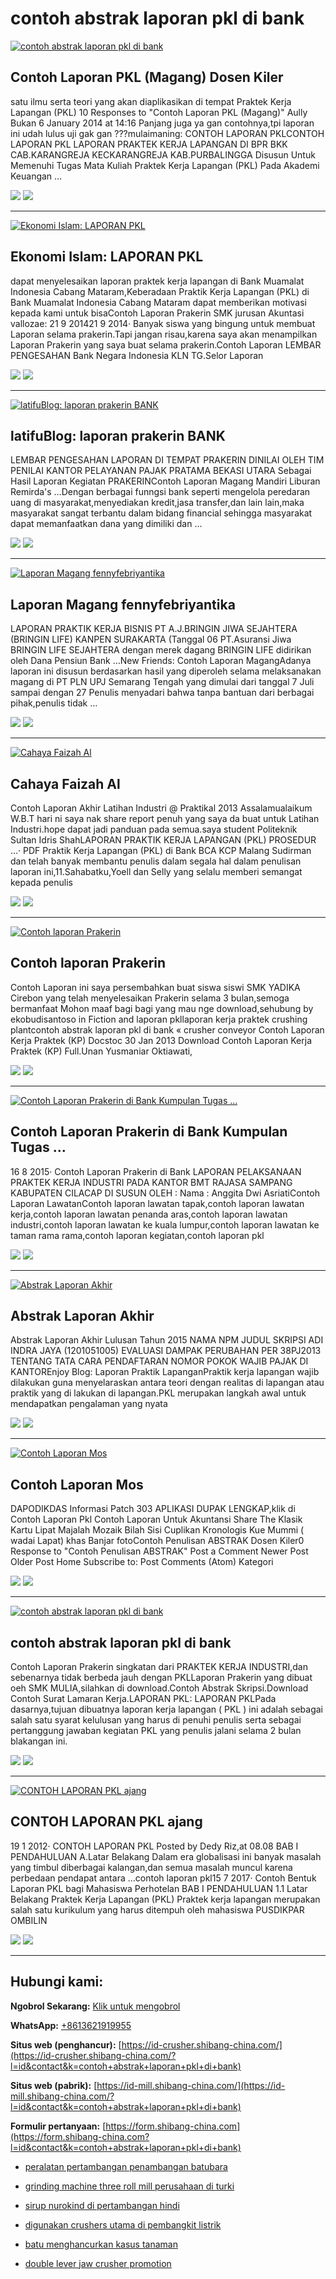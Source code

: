# contoh abstrak laporan pkl di bank

<a href="https://swt.shibang-china.com/?l=id&img&k=contoh+abstrak+laporan+pkl+di+bank" target="_blank">![contoh abstrak laporan pkl di bank](http://static.shibang-china.com/all-800x300/1160.jpg)</a>

## Contoh Laporan PKL (Magang) Dosen Kiler
satu ilmu serta teori yang akan diaplikasikan di tempat Praktek Kerja Lapangan (PKL) 10 Responses to "Contoh Laporan PKL (Magang)" Aully Bukan 6 January 2014 at 14:16 Panjang juga ya gan contohnya,tpi laporan ini udah lulus uji gak gan ???mulaimaning: CONTOH LAPORAN PKLCONTOH LAPORAN PKL LAPORAN PRAKTEK KERJA LAPANGAN DI BPR BKK CAB.KARANGREJA KECKARANGREJA KAB.PURBALINGGA Disusun Untuk Memenuhi Tugas Mata Kuliah Praktek Kerja Lapangan (PKL) Pada Akademi Keuangan …


<a href="https://whatsapp.shibangsoft.com/WhatsApp.php" target="_blank" title="WhatsApp">![](http://static.shibang-china.com/icon/whatsapp.png)</a> <a href="https://swt.shibang-china.com/?l=id&icon&k=contoh+abstrak+laporan+pkl+di+bank" target="_blank">![](http://static.shibang-china.com/icon/chat-id.png)</a>

---

<a href="https://swt.shibang-china.com/?l=id&img&k=contoh+abstrak+laporan+pkl+di+bank" target="_blank">![Ekonomi Islam: LAPORAN PKL](http://static.shibang-china.com/all-800x300/731.jpg)</a>

## Ekonomi Islam: LAPORAN PKL
dapat menyelesaikan laporan praktek kerja lapangan di Bank Muamalat Indonesia Cabang Mataram,Keberadaan Praktik Kerja Lapangan (PKL) di Bank Muamalat Indonesia Cabang Mataram dapat memberikan motivasi kepada kami untuk bisaContoh Laporan Prakerin SMK jurusan Akuntasi vallozae: 21 9 201421 9 2014· Banyak siswa yang bingung untuk membuat Laporan selama prakerin.Tapi jangan risau,karena saya akan menampilkan Laporan Prakerin yang saya buat selama prakerin.Contoh Laporan LEMBAR PENGESAHAN Bank Negara Indonesia KLN TG.Selor Laporan


<a href="https://whatsapp.shibangsoft.com/WhatsApp.php" target="_blank" title="WhatsApp">![](http://static.shibang-china.com/icon/whatsapp.png)</a> <a href="https://swt.shibang-china.com/?l=id&icon&k=contoh+abstrak+laporan+pkl+di+bank" target="_blank">![](http://static.shibang-china.com/icon/chat-id.png)</a>

---

<a href="https://swt.shibang-china.com/?l=id&img&k=contoh+abstrak+laporan+pkl+di+bank" target="_blank">![latifuBlog: laporan prakerin BANK](http://static.shibang-china.com/all-800x300/887.jpg)</a>

## latifuBlog: laporan prakerin BANK
LEMBAR PENGESAHAN LAPORAN DI TEMPAT PRAKERIN DINILAI OLEH TIM PENILAI KANTOR PELAYANAN PAJAK PRATAMA BEKASI UTARA Sebagai Hasil Laporan Kegiatan PRAKERINContoh Laporan Magang Mandiri Liburan Remirda's …Dengan berbagai funngsi bank seperti mengelola peredaran uang di masyarakat,menyediakan kredit,jasa transfer,dan lain lain,maka masyarakat sangat terbantu dalam bidang financial sehingga masyarakat dapat memanfaatkan dana yang dimiliki dan …


<a href="https://whatsapp.shibangsoft.com/WhatsApp.php" target="_blank" title="WhatsApp">![](http://static.shibang-china.com/icon/whatsapp.png)</a> <a href="https://swt.shibang-china.com/?l=id&icon&k=contoh+abstrak+laporan+pkl+di+bank" target="_blank">![](http://static.shibang-china.com/icon/chat-id.png)</a>

---

<a href="https://swt.shibang-china.com/?l=id&img&k=contoh+abstrak+laporan+pkl+di+bank" target="_blank">![Laporan Magang fennyfebriyantika](http://static.shibang-china.com/all-800x300/217.jpg)</a>

## Laporan Magang fennyfebriyantika
LAPORAN PRAKTIK KERJA BISNIS PT A.J.BRINGIN JIWA SEJAHTERA (BRINGIN LIFE) KANPEN SURAKARTA (Tanggal 06 PT.Asuransi Jiwa BRINGIN LIFE SEJAHTERA dengan merek dagang BRINGIN LIFE didirikan oleh Dana Pensiun Bank …New Friends: Contoh Laporan MagangAdanya laporan ini disusun berdasarkan hasil yang diperoleh selama melaksanakan magang di PT PLN UPJ Semarang Tengah yang dimulai dari tanggal 7 Juli sampai dengan 27 Penulis menyadari bahwa tanpa bantuan dari berbagai pihak,penulis tidak …


<a href="https://whatsapp.shibangsoft.com/WhatsApp.php" target="_blank" title="WhatsApp">![](http://static.shibang-china.com/icon/whatsapp.png)</a> <a href="https://swt.shibang-china.com/?l=id&icon&k=contoh+abstrak+laporan+pkl+di+bank" target="_blank">![](http://static.shibang-china.com/icon/chat-id.png)</a>

---

<a href="https://swt.shibang-china.com/?l=id&img&k=contoh+abstrak+laporan+pkl+di+bank" target="_blank">![Cahaya Faizah Al](http://static.shibang-china.com/all-800x300/1273.jpg)</a>

## Cahaya Faizah Al
Contoh Laporan Akhir Latihan Industri @ Praktikal 2013 Assalamualaikum W.B.T hari ni saya nak share report penuh yang saya da buat untuk Latihan Industri.hope dapat jadi panduan pada semua.saya student Politeknik Sultan Idris ShahLAPORAN PRAKTIK KERJA LAPANGAN (PKL) PROSEDUR …· PDF Praktik Kerja Lapangan (PKL) di Bank BCA KCP Malang Sudirman dan telah banyak membantu penulis dalam segala hal dalam penulisan laporan ini,11.Sahabatku,Yoell dan Selly yang selalu memberi semangat kepada penulis


<a href="https://whatsapp.shibangsoft.com/WhatsApp.php" target="_blank" title="WhatsApp">![](http://static.shibang-china.com/icon/whatsapp.png)</a> <a href="https://swt.shibang-china.com/?l=id&icon&k=contoh+abstrak+laporan+pkl+di+bank" target="_blank">![](http://static.shibang-china.com/icon/chat-id.png)</a>

---

<a href="https://swt.shibang-china.com/?l=id&img&k=contoh+abstrak+laporan+pkl+di+bank" target="_blank">![Contoh laporan Prakerin](http://static.shibang-china.com/all-800x300/31.jpg)</a>

## Contoh laporan Prakerin
Contoh Laporan ini saya persembahkan buat siswa siswi SMK YADIKA Cirebon yang telah menyelesaikan Prakerin selama 3 bulan,semoga bermanfaat Mohon maaf bagi bagi yang mau nge download,sehubung by ekobudisantoso in Fiction and laporan pkllaporan kerja praktek crushing plantcontoh abstrak laporan pkl di bank « crusher conveyor Contoh Laporan Kerja Praktek (KP) Docstoc 30 Jan 2013 Download Contoh Laporan Kerja Praktek (KP) Full.Unan Yusmaniar Oktiawati,


<a href="https://whatsapp.shibangsoft.com/WhatsApp.php" target="_blank" title="WhatsApp">![](http://static.shibang-china.com/icon/whatsapp.png)</a> <a href="https://swt.shibang-china.com/?l=id&icon&k=contoh+abstrak+laporan+pkl+di+bank" target="_blank">![](http://static.shibang-china.com/icon/chat-id.png)</a>

---

<a href="https://swt.shibang-china.com/?l=id&img&k=contoh+abstrak+laporan+pkl+di+bank" target="_blank">![Contoh Laporan Prakerin di Bank Kumpulan Tugas …](http://static.shibang-china.com/all-800x300/747.jpg)</a>

## Contoh Laporan Prakerin di Bank Kumpulan Tugas …
16 8 2015· Contoh Laporan Prakerin di Bank LAPORAN PELAKSANAAN PRAKTEK KERJA INDUSTRI PADA KANTOR BMT RAJASA SAMPANG KABUPATEN CILACAP DI SUSUN OLEH : Nama : Anggita Dwi AsriatiContoh Laporan LawatanContoh laporan lawatan tapak,contoh laporan lawatan kerja,contoh laporan lawatan penanda aras,contoh laporan lawatan industri,contoh laporan lawatan ke kuala lumpur,contoh laporan lawatan ke taman rama rama,contoh laporan kegiatan,contoh laporan pkl


<a href="https://whatsapp.shibangsoft.com/WhatsApp.php" target="_blank" title="WhatsApp">![](http://static.shibang-china.com/icon/whatsapp.png)</a> <a href="https://swt.shibang-china.com/?l=id&icon&k=contoh+abstrak+laporan+pkl+di+bank" target="_blank">![](http://static.shibang-china.com/icon/chat-id.png)</a>

---

<a href="https://swt.shibang-china.com/?l=id&img&k=contoh+abstrak+laporan+pkl+di+bank" target="_blank">![Abstrak Laporan Akhir](http://static.shibang-china.com/all-800x300/777.jpg)</a>

## Abstrak Laporan Akhir
Abstrak Laporan Akhir Lulusan Tahun 2015 NAMA NPM JUDUL SKRIPSI ADI INDRA JAYA (1201051005) EVALUASI DAMPAK PERUBAHAN PER 38PJ2013 TENTANG TATA CARA PENDAFTARAN NOMOR POKOK WAJIB PAJAK DI KANTOREnjoy Blog: Laporan Praktik LapanganPraktik kerja lapangan wajib dilakukan guna menyelaraskan antara teori dengan realitas di lapangan atau praktik yang di lakukan di lapangan.PKL merupakan langkah awal untuk mendapatkan pengalaman yang nyata


<a href="https://whatsapp.shibangsoft.com/WhatsApp.php" target="_blank" title="WhatsApp">![](http://static.shibang-china.com/icon/whatsapp.png)</a> <a href="https://swt.shibang-china.com/?l=id&icon&k=contoh+abstrak+laporan+pkl+di+bank" target="_blank">![](http://static.shibang-china.com/icon/chat-id.png)</a>

---

<a href="https://swt.shibang-china.com/?l=id&img&k=contoh+abstrak+laporan+pkl+di+bank" target="_blank">![Contoh Laporan Mos](http://static.shibang-china.com/all-800x300/1131.jpg)</a>

## Contoh Laporan Mos
DAPODIKDAS Informasi Patch 303 APLIKASI DUPAK LENGKAP,klik di Contoh Laporan Pkl Contoh Laporan Untuk Akuntansi Share The Klasik Kartu Lipat Majalah Mozaik Bilah Sisi Cuplikan Kronologis Kue Mummi ( wadai Lapat) khas Banjar fotoContoh Penulisan ABSTRAK Dosen Kiler0 Response to "Contoh Penulisan ABSTRAK" Post a Comment Newer Post Older Post Home Subscribe to: Post Comments (Atom) Kategori


<a href="https://whatsapp.shibangsoft.com/WhatsApp.php" target="_blank" title="WhatsApp">![](http://static.shibang-china.com/icon/whatsapp.png)</a> <a href="https://swt.shibang-china.com/?l=id&icon&k=contoh+abstrak+laporan+pkl+di+bank" target="_blank">![](http://static.shibang-china.com/icon/chat-id.png)</a>

---

<a href="https://swt.shibang-china.com/?l=id&img&k=contoh+abstrak+laporan+pkl+di+bank" target="_blank">![contoh abstrak laporan pkl di bank](http://static.shibang-china.com/all-800x300/91.jpg)</a>

## contoh abstrak laporan pkl di bank
Contoh Laporan Prakerin singkatan dari PRAKTEK KERJA INDUSTRI,dan sebenarnya tidak berbeda jauh dengan PKLLaporan Prakerin yang dibuat oeh SMK MULIA,silahkan di download.Contoh Abstrak Skripsi.Download Contoh Surat Lamaran Kerja.LAPORAN PKL: LAPORAN PKLPada dasarnya,tujuan dibuatnya laporan kerja lapangan ( PKL ) ini adalah sebagai salah satu syarat kelulusan yang harus di penuhi penulis serta sebagai pertanggung jawaban kegiatan PKL yang penulis jalani selama 2 bulan blakangan ini.


<a href="https://whatsapp.shibangsoft.com/WhatsApp.php" target="_blank" title="WhatsApp">![](http://static.shibang-china.com/icon/whatsapp.png)</a> <a href="https://swt.shibang-china.com/?l=id&icon&k=contoh+abstrak+laporan+pkl+di+bank" target="_blank">![](http://static.shibang-china.com/icon/chat-id.png)</a>

---

<a href="https://swt.shibang-china.com/?l=id&img&k=contoh+abstrak+laporan+pkl+di+bank" target="_blank">![CONTOH LAPORAN PKL ajang](http://static.shibang-china.com/all-800x300/168.jpg)</a>

## CONTOH LAPORAN PKL ajang
19 1 2012· CONTOH LAPORAN PKL Posted by Dedy Riz,at 08.08 BAB I PENDAHULUAN A.Latar Belakang Dalam era globalisasi ini banyak masalah yang timbul diberbagai kalangan,dan semua masalah muncul karena perbedaan pendapat antara …contoh laporan pkl15 7 2017· Contoh Bentuk Laporan PKL bagi Mahasiswa Perhotelan BAB I PENDAHULUAN 1.1 Latar Belakang Praktek Kerja Lapangan (PKL) Praktek kerja lapangan merupakan salah satu kurikulum yang harus ditempuh oleh mahasiswa PUSDIKPAR OMBILIN


<a href="https://whatsapp.shibangsoft.com/WhatsApp.php" target="_blank" title="WhatsApp">![](http://static.shibang-china.com/icon/whatsapp.png)</a> <a href="https://swt.shibang-china.com/?l=id&icon&k=contoh+abstrak+laporan+pkl+di+bank" target="_blank">![](http://static.shibang-china.com/icon/chat-id.png)</a>

---
## Hubungi kami:

**Ngobrol Sekarang:** [Klik untuk mengobrol](https://swt.shibang-china.com?l=id&contact&k=contoh+abstrak+laporan+pkl+di+bank)

**WhatsApp:**  [+8613621919955](https://whatsapp.shibangsoft.com/WhatsApp.php)

**Situs web (penghancur):** [https://id-crusher.shibang-china.com/](https://id-crusher.shibang-china.com/?l=id&contact&k=contoh+abstrak+laporan+pkl+di+bank)

**Situs web (pabrik):** [https://id-mill.shibang-china.com/](https://id-mill.shibang-china.com/?l=id&contact&k=contoh+abstrak+laporan+pkl+di+bank)

**Formulir pertanyaan:** [https://form.shibang-china.com](https://form.shibang-china.com?l=id&contact&k=contoh+abstrak+laporan+pkl+di+bank)

* [peralatan pertambangan penambangan batubara](../18/peralatan%20pertambangan%20penambangan%20batubara.md)

* [grinding machine three roll mill perusahaan di turki](../17/grinding%20machine%20three%20roll%20mill%20perusahaan%20di%20turki.md)

* [sirup nurokind di pertambangan hindi](../30/sirup%20nurokind%20di%20pertambangan%20hindi.md)

* [digunakan crushers utama di pembangkit listrik](../16/digunakan%20crushers%20utama%20di%20pembangkit%20listrik.md)

* [batu menghancurkan kasus tanaman](../21/batu%20menghancurkan%20kasus%20tanaman.md)

* [double lever jaw crusher promotion](../18/double%20lever%20jaw%20crusher%20promotion.md)